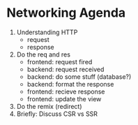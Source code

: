 # Networking Agenda

1. Understanding HTTP 
    - request
    - response
2. Do the req and res 
    - frontend: request fired 
    - backend: request received 
    - backend: do some stuff (database?)
    - backend: format the response 
    - frontend: recieve response 
    - frontend: update the view
3. Do the remix (redirect)
4. Briefly: Discuss CSR vs SSR